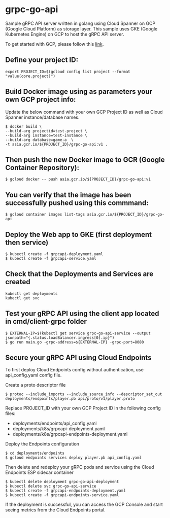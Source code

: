 # grpc-go-api
Sample gRPC API server written in golang using Cloud Spanner on GCP (Google Cloud Platform) as storage layer.
This sample uses GKE (Google Kubernetes Engine) on GCP to host the gRPC API server.

To get started with GCP, please follow this [link](https://cloud.google.com/gcp/getting-started/).

## Define your project ID:
```
export PROJECT_ID=$(gcloud config list project --format "value(core.project)")
```

## Build Docker image using as parameters your own GCP project info:
Update the below command with your own GCP Project ID as well as Cloud Spanner instance/database names.
```
$ docker build \
--build-arg projectid=test-project \
--build-arg instance=test-instance \
--build-arg database=game-a  \
-t asia.gcr.io/${PROJECT_ID}/grpc-go-api:v1 .
```

## Then push the new Docker image to GCR (Google Container Repository):
```
$ gcloud docker -- push asia.gcr.io/${PROJECT_ID}/grpc-go-api:v1
```

## You can verify that the image has been successfully pushed using this commmand:
```
$ gcloud container images list-tags asia.gcr.io/${PROJECT_ID}/grpc-go-api
```

## Deploy the Web app to GKE (first deployment then service)
```
$ kubectl create -f grpcapi-deployment.yaml
$ kubectl create -f grpcapi-service.yaml
```

## Check that the Deployments and Services are created
```
kubectl get deployments
kubectl get svc
```

## Test your gRPC API using the client app located in cmd/client-grpc folder

```
$ EXTERNAL-IP=$(kubectl get service grpc-go-api-service --output jsonpath="{.status.loadBalancer.ingress[0].ip}")
$ go run main.go -grpc-address=${EXTERNAL-IP} -grpc-port=8080
```

## Secure your gRPC API using Cloud Endpoints
To first deploy Cloud Endpoints config without authentication, use api_config.yaml config file.

Create a proto descriptor file
```
$ protoc --include_imports --include_source_info --descriptor_set_out deployments/endpoints/player.pb api/proto/v1/player.proto
```

Replace PROJECT_ID with your own GCP Project ID in the following config files:
- deployments/endpoints/api_config.yaml
- deployments/k8s/grpcapi-deployment.yaml
- deployments/k8s/grpcapi-endpoints-deployment.yaml

Deploy the Endpoints configuration
```
$ cd deployments/endpoints
$ gcloud endpoints services deploy player.pb api_config.yaml
```

Then delete and redeploy your gRPC pods and service using the Cloud Endpoints ESP sidecar container
```
$ kubectl delete deployment grpc-go-api-deployment
$ kubectl delete svc grpc-go-api-service
$ kubectl create -f grpcapi-endpoints-deployment.yaml
$ kubectl create -f grpcapi-endpoints-service.yaml
```

If the deployment is successful, you can access the GCP Console and start seeing metrics from the Cloud Endpoints portal.